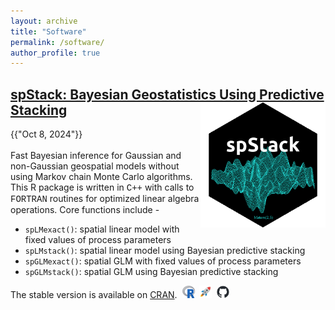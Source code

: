 ```yaml
---
layout: archive
title: "Software"
permalink: /software/
author_profile: true
---
```


## <a href="https://span-18.github.io/spStack-dev/">spStack: Bayesian Geostatistics Using Predictive Stacking</a><a href="https://span-18.github.io/spStack-dev/"><img src="../images/spStack-logo.png" align="right" alt="spStack Logo" width="200" height="200" padding-top="10px" padding-left="10px"/></a>
<span class="page__meta"><i class="fa fa-clock-o" aria-hidden="true"></i> {{"Oct 8, 2024"}}</span><br /><br />
Fast Bayesian inference for Gaussian and non-Gaussian geospatial models without using Markov chain Monte Carlo algorithms. This R package is written in <span style="font-family: 'Courier New', monospace;">C++</span> with calls to <span style="font-family: 'Courier New', monospace;">FORTRAN</span> routines for optimized linear algebra operations. Core functions include -
- `spLMexact()`: spatial linear model with fixed values of process parameters
- `spLMstack()`: spatial linear model using Bayesian predictive stacking
- `spGLMexact()`: spatial GLM with fixed values of process parameters
- `spGLMstack()`: spatial GLM using Bayesian predictive stacking

The stable version is available on [CRAN](https://cran.r-project.org/package=spStack).&nbsp;
<a href="https://cran.r-project.org/package=spStack"><img src="../images/R-logo.png" alt="R Logo" width="20" height="20" /></a>&nbsp;
<a href="https://span-18.r-universe.dev/spStack"><img src="../images/r-uni-logo.png" alt="R-universe Logo" width="20" height="20" /></a>&nbsp;
<a href="https://github.com/SPan-18/spStack-dev/"><img src="../images/github-logo.png" alt="GitHub Logo" width="20" height="20" /></a>&nbsp;